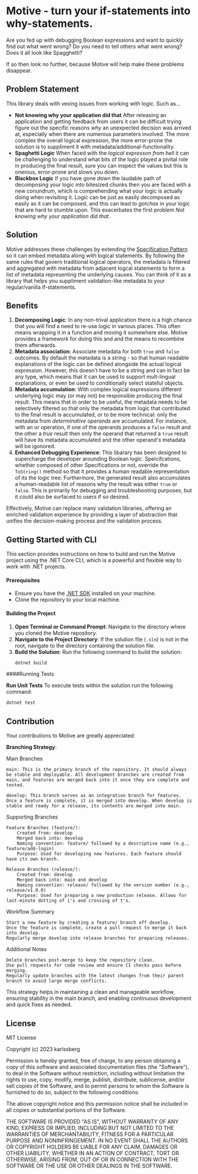 ﻿# Motive - turn your if-statements into why-statements.

Are you fed up with debugging Boolean expressions and want to quickly find out what went wrong? Do you need to tell others what went wrong? Does it all look like Spagghetti?

If so then look no further, because Motive will help make these problems disappear.

## Problem Statement

This library deals with vexing issues from working with logic. Such as...

- **Not knowing why your application did that** After releasing an application and getting feedback from users it can be difficult trying figure out the specific reasons _why_ an unexpected decision was arrived at, especially when there are numerous parameters involved.  The more complex the overall logical expression, the more error-prone the solution is to suppliment it with metadata/additional-functionality.
- **Spaghetti Logic**  When faced with the _logical expresson from hell_ it can be challenging to understand what bits of the logic played a pivital role in producing the final result, sure you can inspect the values but this is onerous, error-prone and slows you down.
- **Blackbox Logic** If you have gone down the laudable path of decomposing your logic into bitesized chunks then you are faced with a new conundrum, which is comprehending what your logic is actually doing when revisiting it.  Logic can be just as easily decomposed as easily as it can be composed, and this can lead to _gotchas_ in your logic that are hard to stumble upon.  This exacerbates the first problem _Not knowing why your application did that_.

## Solution

Motive addresses these challenges by extending the [Specification Pattern](https://en.wikipedia.org/wiki/Specification_pattern) so it can embed metadata along with logical statements.  By following the same rules that govern traditional logical operators, the metadata is filtered and aggregated with metadata from adjacent logcal statements to form a list of metadata representing the underlying causes.  You can think of it as a library that helps you suppliment validation-like metadata to your regular/vanilla if-statements.

## Benefits

1. **Decomposing Logic**: In any non-trival application there is a high chance that you will find a need to re-use logic in various places.  This often means wrapping it in a function and moving it somewhere else.  Motive provides a framework for doing this and and the means to recombine them afterwards.
2. **Metadata association**: Associate metadata for both `true` and `false` outcomes.  By default the metadata is a string - so that human readable explanations of the logic can be defined alongside the actual logical expression.  However, this doesn't have to be a string and can in fact be any type, which means that it can be used to support mult-lingual explanations, or even be used to conditionally select stateful objects.
3. **Metadata accumulation**: With complex logical expressions different underlying logic may (or may not) be responsible producing the final result.  This means that in order to be useful, the metadata needs to be selectively filtered so that only the metadata from logic that contributed to the final result is accumulated, or to be more technical: only the metadata from _determinative operands_ are accumulated.  For instance, with an _or_ operation, if one of the operands produces a `false` result and the other a _true_ result then only the operand that returned a `true` result will have its metadata accumulated and the other operand's metadata will be igonored.  
4. **Enhanced Debugging Experience**: This libarary has been designed to supercharge the developer arounding Boolean logic.  Speicifcations, whether composed of other Specifications or not, override the `ToString()` method so that it provides a human readable representation of its the logic tree.  Furthermore, the generated result also accumulates a human-readable list of reasons why the result was either `true` or `false`.  This is primarily for debugging and troubleshooting purposes, but it could also be surfaced to users if so desired.

Effectively, Motive can replace many validation libraries, offering an enriched validation experience by providing a layer of abstraction that unifies the decision-making process and the validation process.

## Getting Started with CLI

This section provides instructions on how to build and run the Motive project using the .NET Core CLI, which is a powerful and flexible way to work with .NET projects.

#### Prerequisites

- Ensure you have the [.NET SDK](https://dotnet.microsoft.com/download) installed on your machine.
- Clone the repository to your local machine.

#### Building the Project

1. **Open Terminal or Command Prompt**: Navigate to the directory where you cloned the Motive repository.
2. **Navigate to the Project Directory**: If the solution file (`.sln`) is not in the root, navigate to the directory containing the solution file.
3. **Build the Solution**: Run the following command to build the solution:
   ```bash
   dotnet build
   ```
   
####Running Tests

**Run Unit Tests** To execute tests within the solution run the following command:
```bash
dotnet test
```

## Contribution

Your contributions to Motive are greatly appreciated:

**Branching Strategy**:

Main Branches

    main: This is the primary branch of the repository. It should always be stable and deployable. All development branches are created from main, and features are merged back into it once they are complete and tested.

    develop: This branch serves as an integration branch for features. Once a feature is complete, it is merged into develop. When develop is stable and ready for a release, its contents are merged into main.

Supporting Branches

    Feature Branches (feature/):
        Created from: develop
        Merged back into: develop
        Naming convention: feature/ followed by a descriptive name (e.g., feature/add-login)
        Purpose: Used for developing new features. Each feature should have its own branch.

    Release Branches (release/):
        Created from: develop
        Merged back into: main and develop
        Naming convention: release/ followed by the version number (e.g., release/v1.0.0)
        Purpose: Used for preparing a new production release. Allows for last-minute dotting of i's and crossing of t's.

Workflow Summary

    Start a new feature by creating a feature/ branch off develop.
    Once the feature is complete, create a pull request to merge it back into develop.
    Regularly merge develop into release branches for preparing releases.

Additional Notes

    Delete branches post-merge to keep the repository clean.
    Use pull requests for code review and ensure CI checks pass before merging.
    Regularly update branches with the latest changes from their parent branch to avoid large merge conflicts.

This strategy helps in maintaining a clean and manageable workflow, ensuring stability in the main branch, and enabling continuous development and quick fixes as needed.

## License

MIT License

Copyright (c) 2023 karlssberg

Permission is hereby granted, free of charge, to any person obtaining a copy
of this software and associated documentation files (the "Software"), to deal
in the Software without restriction, including without limitation the rights
to use, copy, modify, merge, publish, distribute, sublicense, and/or sell
copies of the Software, and to permit persons to whom the Software is
furnished to do so, subject to the following conditions:

The above copyright notice and this permission notice shall be included in all
copies or substantial portions of the Software.

THE SOFTWARE IS PROVIDED "AS IS", WITHOUT WARRANTY OF ANY KIND, EXPRESS OR
IMPLIED, INCLUDING BUT NOT LIMITED TO THE WARRANTIES OF MERCHANTABILITY,
FITNESS FOR A PARTICULAR PURPOSE AND NONINFRINGEMENT. IN NO EVENT SHALL THE
AUTHORS OR COPYRIGHT HOLDERS BE LIABLE FOR ANY CLAIM, DAMAGES OR OTHER
LIABILITY, WHETHER IN AN ACTION OF CONTRACT, TORT OR OTHERWISE, ARISING FROM,
OUT OF OR IN CONNECTION WITH THE SOFTWARE OR THE USE OR OTHER DEALINGS IN THE
SOFTWARE.
